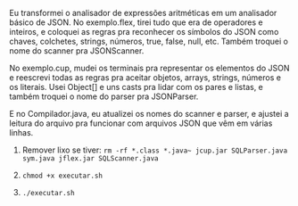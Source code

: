 Eu transformei o analisador de expressões aritméticas em um analisador básico de JSON. No exemplo.flex, tirei tudo que era de operadores e inteiros, e coloquei as regras pra reconhecer os símbolos do JSON como chaves, colchetes, strings, números, true, false, null, etc. Também troquei o nome do scanner pra JSONScanner.

No exemplo.cup, mudei os terminais pra representar os elementos do JSON e reescrevi todas as regras pra aceitar objetos, arrays, strings, números e os literais. Usei Object[] e uns casts pra lidar com os pares e listas, e também troquei o nome do parser pra JSONParser.

E no Compilador.java, eu atualizei os nomes do scanner e parser, e ajustei a leitura do arquivo pra funcionar com arquivos JSON que vêm em várias linhas.


1. Remover lixo se tiver: `rm -rf *.class *.java~ jcup.jar SQLParser.java sym.java jflex.jar SQLScanner.java`

2. `chmod +x executar.sh`

3. `./executar.sh`